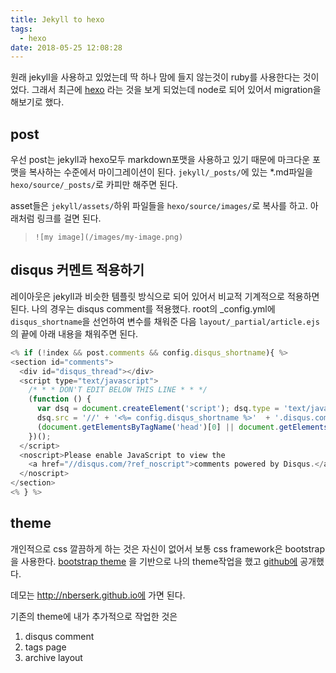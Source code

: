 ```yaml
---
title: Jekyll to hexo
tags:
  - hexo
date: 2018-05-25 12:08:28
---
```



원래 jekyll을 사용하고 있었는데 딱 하나 맘에 들지 않는것이 ruby를 사용한다는 것이었다. 그래서 최근에 [hexo](https://hexo.io/) 라는 것을 보게 되었는데 node로 되어 있어서 migration을 해보기로 했다.

## post

우선 post는 jekyll과 hexo모두 markdown포맷을 사용하고 있기 때문에 마크다운 포맷을 복사하는 수준에서 마이그레이션이 된다. `jekyll/_posts/`에 있는 *.md파일을 `hexo/source/_posts/`로 카피만 해주면 된다.

asset들은  `jekyll/assets/`하위 파일들을 `hexo/source/images/`로 복사를 하고. 아래처럼 링크를 걸면 된다.

> `![my image](/images/my-image.png)`

## disqus 커멘트 적용하기

레이아웃은 jekyll과 비슷한 템플릿 방식으로 되어 있어서 비교적 기계적으로 적용하면 된다. 나의 경우는 disqus comment를 적용했다. root의 _config.yml에 `disqus_shortname`을 선언하여 변수를 채워준 다음 `layout/_partial/article.ejs`의 끝에 아래 내용을 채워주면 된다.

```js
<% if (!index && post.comments && config.disqus_shortname){ %>
<section id="comments">
  <div id="disqus_thread"></div>
  <script type="text/javascript">
    /* * * DON'T EDIT BELOW THIS LINE * * */
    (function () {
      var dsq = document.createElement('script'); dsq.type = 'text/javascript'; dsq.async = true;
      dsq.src = '//' + '<%= config.disqus_shortname %>'  + '.disqus.com/embed.js';
      (document.getElementsByTagName('head')[0] || document.getElementsByTagName('body')[0]).appendChild(dsq);
    })();
  </script>
  <noscript>Please enable JavaScript to view the
    <a href="//disqus.com/?ref_noscript">comments powered by Disqus.</a>
  </noscript>
</section>
<% } %>
```


## theme

개인적으로 css 깔끔하게 하는 것은 자신이 없어서 보통 css framework은 bootstrap을 사용한다. [bootstrap theme](https://github.com/cgmartin/hexo-theme-bootstrap-blog) 을 기반으로 나의 theme작업을 했고 [github에](https://github.com/nberserk/hexo-theme-bootstrap) 공개했다.

데모는 http://nberserk.github.io에 가면 된다.

기존의 theme에 내가 추가적으로 작업한 것은
1. disqus comment
1. tags page
1. archive layout

